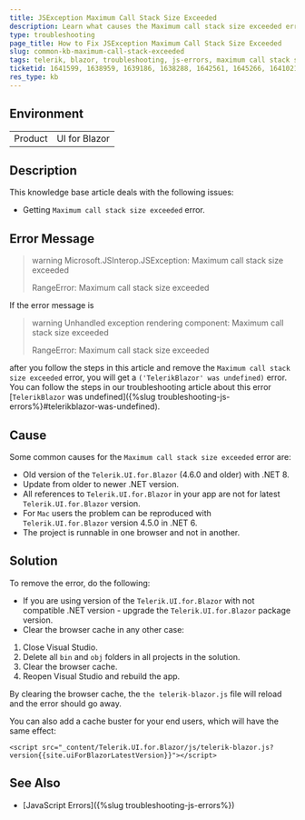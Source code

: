 ```yaml
---
title: JSException Maximum Call Stack Size Exceeded
description: Learn what causes the Maximum call stack size exceeded error and how to fix it.
type: troubleshooting
page_title: How to Fix JSException Maximum Call Stack Size Exceeded
slug: common-kb-maximum-call-stack-exceeded
tags: telerik, blazor, troubleshooting, js-errors, maximum call stack size exceeded
ticketid: 1641599, 1638959, 1639186, 1638288, 1642561, 1645266, 1641021
res_type: kb
---
```


## Environment

<table>
    <tbody>
        <tr>
            <td>Product</td>
            <td>UI for Blazor</td>
        </tr>
    </tbody>
</table>

## Description

This knowledge base article deals with the following issues:
* Getting `Maximum call stack size exceeded` error.

## Error Message

>warning Microsoft.JSInterop.JSException: Maximum call stack size exceeded
>
> RangeError: Maximum call stack size exceeded

If the error message is

>warning Unhandled exception rendering component: Maximum call stack size exceeded
>
> RangeError: Maximum call stack size exceeded

after you follow the steps in this article and remove the `Maximum call stack size exceeded` error, you will get a `('TelerikBlazor' was undefined)` error. You can follow the steps in our troubleshooting article about this error [`TelerikBlazor` was undefined]({%slug troubleshooting-js-errors%}#telerikblazor-was-undefined).

## Cause

Some common causes for the `Maximum call stack size exceeded` error are:

* Old version of the `Telerik.UI.for.Blazor` (4.6.0 and older) with .NET 8.
* Update from older to newer .NET version.
* All references to `Telerik.UI.for.Blazor` in your app are not for latest `Telerik.UI.for.Blazor` version.
* For `Mac` users the problem can be reproduced with `Telerik.UI.for.Blazor` version 4.5.0 in .NET 6.
* The project is runnable in one browser and not in another.

## Solution

To remove the error, do the following:

* If you are using version of the `Telerik.UI.for.Blazor` with not compatible .NET version - upgrade the `Telerik.UI.for.Blazor` package version.
* Clear the browser cache in any other case:

1. Close Visual Studio.
1. Delete all `bin` and `obj` folders in all projects in the solution.
1. Clear the browser cache.
1. Reopen Visual Studio and rebuild the app.

By clearing the browser cache, the `the telerik-blazor.js` file will reload and the error should go away.

You can also add a cache buster for your end users, which will have the same effect:

`<script src="_content/Telerik.UI.for.Blazor/js/telerik-blazor.js?version{{site.uiForBlazorLatestVersion}}"></script>`

## See Also

* [JavaScript Errors]({%slug troubleshooting-js-errors%})
